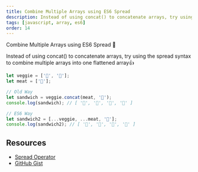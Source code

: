 ```yaml
---
title: Combine Multiple Arrays using ES6 Spread
description: Instead of using concat() to concatenate arrays, try using the spread syntax to combine multiple arrays into one flattened array...
tags: [javascript, array, es6]
order: 14
---
```


Combine Multiple Arrays using ES6 Spread ‬🤩

Instead of using concat() to concatenate arrays, try using the spread syntax to combine multiple arrays into one flattened array👍

```javascript
let veggie = ['🍅', '🥑'];
let meat = ['🥓'];

// Old Way
let sandwich = veggie.concat(meat, '🍞');
console.log(sandwich); // [ '🍅', '🥑', '🥓', '🍞' ]

// ES6 Way
let sandwich2 = [...veggie, ...meat, '🍞'];
console.log(sandwich2); // [ '🍅', '🥑', '🥓', '🍞' ]
```

## Resources

- [Spread Operator](https://davidwalsh.name/spread-operator)
- [GitHub Gist](https://gist.github.com/yesvods/51af798dd1e7058625f4)
